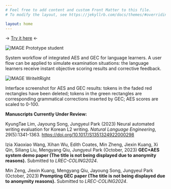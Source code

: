 ```yaml
---
# Feel free to add content and custom Front Matter to this file.
# To modify the layout, see https://jekyllrb.com/docs/themes/#overriding-theme-defaults

layout: home
---
```

-> [Try it here](https://open-writing-evaluation.github.io/awe/) <-


![IMAGE Prototype student](/Prototype-student.jpeg)

System workflow of integrated AES and GEC for language learners. A user flow can be applied to simulate examination situations: the language learners receive instant objective scoring results and corrective feedback.

![IMAGE WriteItRight](/WriteItRight.jpeg)

Interface screenshot for AES and GEC results: tokens in the faded red rectangles have been deleted; tokens in the green rectangles are corresponding grammatical corrections inserted by GEC; AES scores are scaled to 0-100. 




**Manuscripts Currently Under Review:**

KyungTae Lim, Jayoung Song, Jungyeul Park (2023) Neural automated writing evaluation for Korean L2 writing. *Natural Language Engineering*, 29(5):1341-1363. https://doi.org/10.1017/S1351324922000298 

Izia Xiaoxiao Wang, Xihan Wu, Edith Coates, Min Zheng, Jiexin Kuang, Xi Qin, Siliang Liu, Mengyang Qiu, Jungyeul Park (October, 2023)  **GEC+AES system demo paper (The title is not being displayed due to anonymity reasons).** Submitted to *LREC-COLING2024*. 
<!-- **Write It Right: Neural Automated Writing Evaluation with Corrective Feedback.** -->

Min Zeng, Jiexin Kuang, Mengyang Qiu, Jayoung Song, Jungyeul Park (October, 2023) **Prompting GEC paper (The title is not being displayed due to anonymity reasons).** Submitted to *LREC-COLING2024*.
<!-- **Evaluating Prompting Strategies for Grammatical Error Correction Based on Language Proficiency.** -->


